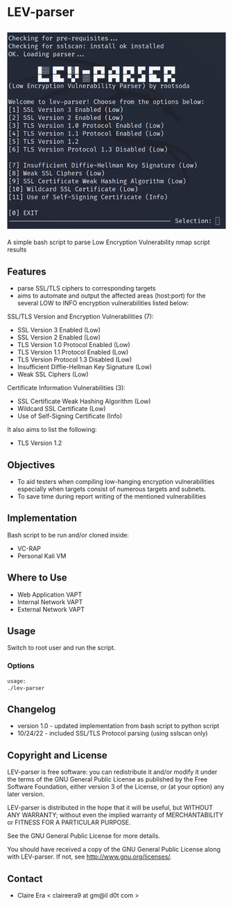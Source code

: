 LEV-parser
============
![Menu](https://raw.githubusercontent.com/rootsoda/lev-parser/main/menu1.png)
-----------
A simple bash script to parse Low Encryption Vulnerability nmap script results

Features
--------
* parse SSL/TLS ciphers to corresponding targets
* aims to automate and output the affected areas (host:port) for the several LOW to INFO encryption vulnerabilities listed below:

SSL/TLS Version and Encryption Vulnerabilities (7):
- SSL Version 3 Enabled (Low)
- SSL Version 2 Enabled (Low)
- TLS Version 1.0 Protocol Enabled (Low)
- TLS Version 1.1 Protocol Enabled (Low)
- TLS Version Protocol 1.3 Disabled (Low)
- Insufficient Diffie-Hellman Key Signature (Low)
- Weak SSL Ciphers (Low)

Certificate Information Vulnerabilities (3):
- SSL Certificate Weak Hashing Algorithm (Low)
- Wildcard SSL Certificate (Low)
- Use of Self-Signing Certificate (Info)

It also aims to list the following:
- TLS Version 1.2

Objectives
-----
* To aid testers when compiling low-hanging encryption vulnerabilities especially when targets consist of numerous targets and subnets.
* To save time during report writing of the mentioned vulnerabilities

Implementation
-----
Bash script to be run and/or cloned inside:
- VC-RAP
- Personal Kali VM

Where to Use
------
- Web Application VAPT
- Internal Network VAPT
- External Network VAPT

Usage
-----
Switch to root user and run the script.

### Options
```
usage: 
./lev-parser

```

Changelog
---------
* version 1.0 - updated implementation from bash script to python script
* 10/24/22 - included SSL/TLS Protocol parsing (using sslscan only) 

Copyright and License
---------------------
LEV-parser is free software: you can redistribute it and/or modify it under the terms of the GNU General Public License as published by the Free Software Foundation, either version 3 of the License, or (at your option) any later version.

LEV-parser is distributed in the hope that it will be useful, but WITHOUT ANY WARRANTY; without even the implied warranty of MERCHANTABILITY or FITNESS FOR A PARTICULAR PURPOSE.  

See the GNU General Public License for more details.

You should have received a copy of the GNU General Public License along with LEV-parser. 
If not, see http://www.gnu.org/licenses/.

Contact
-------
* Claire Era < claireera9 at gm@il d0t com >
